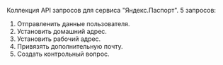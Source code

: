 Коллекция API запросов для сервиса "Яндекс.Паспорт".
5 запросов:
1. Отправленить данные пользователя. 
2. Установить домашний адрес.
3. Установить рабочий адрес.
4. Привязять дополнительную почту.
5. Создать контрольный вопрос.

